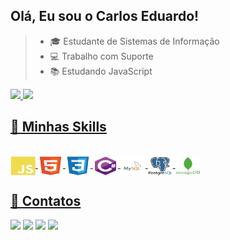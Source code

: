 ## Olá, Eu sou o <strong>Carlos Eduardo!</strong>

> - 🎓 Estudante de Sistemas de Informação
> - 💻 Trabalho com Suporte
> - 📚 Estudando JavaScript

<div>
  <a href="https://github.com/carlosecosmesilva">
  <img height="180em" src="https://github-readme-stats.vercel.app/api?username=carlosecosmesilva&show_icons=true&theme=dark&include_all_commits=true&count_private=true"/>
  <img height="180em" src="https://github-readme-stats.vercel.app/api/top-langs/?username=carlosecosmesilva&layout=compact&langs_count=7&theme=dark"/>
</div>

## 🚀 Minhas Skills

<div style="display: inline_block"><br>
  <img align="center" alt="Js" height="30" width="40" src="https://raw.githubusercontent.com/devicons/devicon/master/icons/javascript/javascript-plain.svg">
  <img align="center" alt="HTML" height="30" width="40" src="https://raw.githubusercontent.com/devicons/devicon/master/icons/html5/html5-original.svg">
  <img align="center" alt="CSS" height="30" width="40" src="https://raw.githubusercontent.com/devicons/devicon/master/icons/css3/css3-original.svg">
  <img align="center" alt="Csharp" height="30" width="40" src="https://raw.githubusercontent.com/devicons/devicon/master/icons/csharp/csharp-original.svg">
  <img align="center" height="30" width="40" src="https://raw.githubusercontent.com/github/explore/80688e429a7d4ef2fca1e82350fe8e3517d3494d/topics/mysql/mysql.png" alt="MySQL"/>
  <img align="center" height="30" width="40" src="https://raw.githubusercontent.com/devicons/devicon/master/icons/postgresql/postgresql-original-wordmark.svg" alt="PostgreSQL"/>
  <img align="center" height="30" width="40" src="https://raw.githubusercontent.com/devicons/devicon/master/icons/mongodb/mongodb-plain-wordmark.svg" alt="MongoDB"/>

</div>

##

## 📱 Contatos
<div>
  <a href="https://www.instagram.com/caduusilva" target="_blank"><img src="https://img.shields.io/badge/-Instagram-%23E4405F?style=for-the-badge&logo=instagram&logoColor=white" target="_blank"></a>
 	<a href="https://www.facebook.com/carlosecosmedasilva" target="_blank"><img src="https://img.shields.io/badge/Facebook-1877F2?style=for-the-badge&logo=facebook&logoColor=white&link="></a>
 <a href = "mailto:carlos.eduardo.cs@outlook.com"><img src="https://img.shields.io/badge/Microsoft_Outlook-0078D4?style=for-the-badge&logo=microsoft-outlook&logoColor=white&link="></a>
  <a href="https://www.linkedin.com/in/carlosecdasilva/" target="_blank"><img src="https://img.shields.io/badge/-LinkedIn-%230077B5?style=for-the-badge&logo=linkedin&logoColor=white" target="_blank"></a> 
</div>
